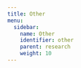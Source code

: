 ```yaml
---
title: Other
menu:
  sidebar:
    name: Other
    identifier: other
    parent: research
    weight: 10
---
```

